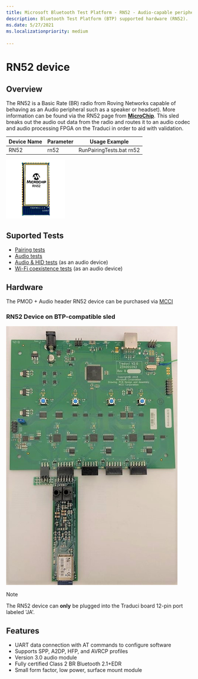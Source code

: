 ```yaml
---
title: Microsoft Bluetooth Test Platform - RN52 - Audio-capable peripheral radios
description: Bluetooth Test Platform (BTP) supported hardware (RN52).
ms.date: 5/27/2021
ms.localizationpriority: medium

---
```


# RN52 device

## Overview

The RN52 is a Basic Rate (BR) radio from Roving Networks capable of behaving as an Audio peripheral such as a speaker or headset). More information can be found via the RN52 page from [**MicroChip**](https://www.microchip.com/wwwproducts/en/RN52). This sled breaks out the audio out data from the radio and routes it to an audio codec and audio processing FPGA on the Traduci in order to aid with validation.

| Device Name | Parameter | Usage Example |
| --- | --- | --- |
| RN52 | rn52 | RunPairingTests.bat rn52 |

![Photo of the RN52 Device](images/RN52.png)

## Suported Tests
- [Pairing tests](testing-BTP-tests-pairing.md)
- [Audio tests](testing-BTP-tests-audio.md)
- [Audio & HID tests](testing-BTP-tests-audio-hid.md) (as an audio device)
- [Wi-Fi coexistence tests](testing-BTP-tests-wifi.md) (as an audio device)

## Hardware 

The PMOD + Audio header RN52 device can be purchased via [MCCI](https://store.mcci.com/collections/frontpage/products/rn52-sled)

### RN52 Device on BTP-compatible sled

![Photo of the RN52 Device on a sled](images/Traduci_and_RN52.jpg)

> [!NOTE]
> The RN52 device can **only** be plugged into the Traduci board 12-pin port labeled 'JA'.

## Features

- UART data connection with AT commands to configure software
- Supports SPP, A2DP, HFP, and AVRCP profiles
- Version 3.0 audio module
- Fully certified Class 2 BR Bluetooth 2.1+EDR
- Small form factor, low power, surface mount module
